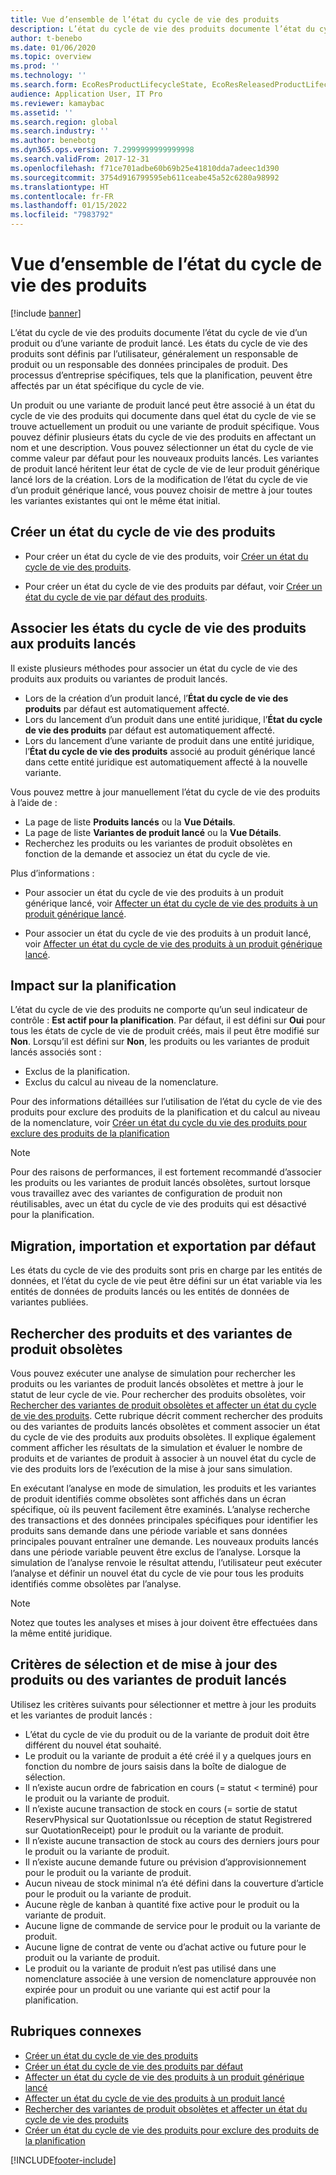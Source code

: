 ```yaml
---
title: Vue d’ensemble de l’état du cycle de vie des produits
description: L’état du cycle de vie des produits documente l’état du cycle de vie d’un produit ou d’une variante de produit lancé.
author: t-benebo
ms.date: 01/06/2020
ms.topic: overview
ms.prod: ''
ms.technology: ''
ms.search.form: EcoResProductLifecycleState, EcoResReleasedProductLifecycleStateChanges
audience: Application User, IT Pro
ms.reviewer: kamaybac
ms.assetid: ''
ms.search.region: global
ms.search.industry: ''
ms.author: benebotg
ms.dyn365.ops.version: 7.2999999999999998
ms.search.validFrom: 2017-12-31
ms.openlocfilehash: f71ce701adbe60b69b25e41810dda7adeec1d390
ms.sourcegitcommit: 3754d916799595eb611ceabe45a52c6280a98992
ms.translationtype: HT
ms.contentlocale: fr-FR
ms.lasthandoff: 01/15/2022
ms.locfileid: "7983792"
---
```

# <a name="product-lifecycle-state-overview"></a>Vue d’ensemble de l’état du cycle de vie des produits

[!include [banner](../includes/banner.md)]

L’état du cycle de vie des produits documente l’état du cycle de vie d’un produit ou d’une variante de produit lancé. Les états du cycle de vie des produits sont définis par l’utilisateur, généralement un responsable de produit ou un responsable des données principales de produit. Des processus d’entreprise spécifiques, tels que la planification, peuvent être affectés par un état spécifique du cycle de vie.

Un produit ou une variante de produit lancé peut être associé à un état du cycle de vie des produits qui documente dans quel état du cycle de vie se trouve actuellement un produit ou une variante de produit spécifique. Vous pouvez définir plusieurs états du cycle de vie des produits en affectant un nom et une description. Vous pouvez sélectionner un état du cycle de vie comme valeur par défaut pour les nouveaux produits lancés. Les variantes de produit lancé héritent leur état de cycle de vie de leur produit générique lancé lors de la création. Lors de la modification de l’état du cycle de vie d’un produit générique lancé, vous pouvez choisir de mettre à jour toutes les variantes existantes qui ont le même état initial.  

## <a name="create-a-new-product-lifecycle-state"></a>Créer un état du cycle de vie des produits

- Pour créer un état du cycle de vie des produits, voir [Créer un état du cycle de vie des produits](tasks/new-product-lifecycle-state.md).

- Pour créer un état du cycle de vie des produits par défaut, voir [Créer un état du cycle de vie par défaut des produits](tasks/default-product-lifecycle-state.md).

## <a name="associate-product-lifecycle-states-to-released-products"></a>Associer les états du cycle de vie des produits aux produits lancés  

Il existe plusieurs méthodes pour associer un état du cycle de vie des produits aux produits ou variantes de produit lancés.

- Lors de la création d’un produit lancé, l’**État du cycle de vie des produits** par défaut est automatiquement affecté.
- Lors du lancement d’un produit dans une entité juridique, l’**État du cycle de vie des produits** par défaut est automatiquement affecté.
- Lors du lancement d’une variante de produit dans une entité juridique, l’**État du cycle de vie des produits** associé au produit générique lancé dans cette entité juridique est automatiquement affecté à la nouvelle variante.

Vous pouvez mettre à jour manuellement l’état du cycle de vie des produits à l’aide de :

- La page de liste **Produits lancés** ou la **Vue Détails**.
- La page de liste **Variantes de produit lancé** ou la **Vue Détails**.
- Recherchez les produits ou les variantes de produit obsolètes en fonction de la demande et associez un état du cycle de vie.  

Plus d’informations :

- Pour associer un état du cycle de vie des produits à un produit générique lancé, voir [Affecter un état du cycle de vie des produits à un produit générique lancé](tasks/product-lifecycle-state-released-product-master.md).

- Pour associer un état du cycle de vie des produits à un produit lancé, voir [Affecter un état du cycle de vie des produits à un produit générique lancé](tasks/product-lifecycle-state-released-product.md).

## <a name="impact-on-master-planning"></a>Impact sur la planification

L’état du cycle de vie des produits ne comporte qu’un seul indicateur de contrôle : **Est actif pour la planification**. Par défaut, il est défini sur **Oui** pour tous les états de cycle de vie de produit créés, mais il peut être modifié sur **Non**. Lorsqu’il est défini sur **Non**, les produits ou les variantes de produit lancés associés sont :

- Exclus de la planification.
- Exclus du calcul au niveau de la nomenclature.

Pour des informations détaillées sur l’utilisation de l’état du cycle de vie des produits pour exclure des produits de la planification et du calcul au niveau de la nomenclature, voir [Créer un état du cycle du vie des produits pour exclure des produits de la planification](tasks/exclude-products-master-planning.md)

> [!NOTE]
> Pour des raisons de performances, il est fortement recommandé d’associer les produits ou les variantes de produit lancés obsolètes, surtout lorsque vous travaillez avec des variantes de configuration de produit non réutilisables, avec un état du cycle de vie des produits qui est désactivé pour la planification.  

## <a name="default-migration-import-and-export"></a>Migration, importation et exportation par défaut

Les états du cycle de vie des produits sont pris en charge par les entités de données, et l’état du cycle de vie peut être défini sur un état variable via les entités de données de produits lancés ou les entités de données de variantes publiées.

## <a name="find-obsolete-products-and-products-variants"></a>Rechercher des produits et des variantes de produit obsolètes

Vous pouvez exécuter une analyse de simulation pour rechercher les produits ou les variantes de produit lancés obsolètes et mettre à jour le statut de leur cycle de vie. Pour rechercher des produits obsolètes, voir [Rechercher des variantes de produit obsolètes et affecter un état du cycle de vie des produits](tasks/obsolete-product-variants.md). Cette rubrique décrit comment rechercher des produits ou des variantes de produits lancés obsolètes et comment associer un état du cycle de vie des produits aux produits obsolètes. Il explique également comment afficher les résultats de la simulation et évaluer le nombre de produits et de variantes de produit à associer à un nouvel état du cycle de vie des produits lors de l’exécution de la mise à jour sans simulation.  

En exécutant l’analyse en mode de simulation, les produits et les variantes de produit identifiés comme obsolètes sont affichés dans un écran spécifique, où ils peuvent facilement être examinés. L’analyse recherche des transactions et des données principales spécifiques pour identifier les produits sans demande dans une période variable et sans données principales pouvant entraîner une demande. Les nouveaux produits lancés dans une période variable peuvent être exclus de l’analyse. Lorsque la simulation de l’analyse renvoie le résultat attendu, l’utilisateur peut exécuter l’analyse et définir un nouvel état du cycle de vie pour tous les produits identifiés comme obsolètes par l’analyse.  

> [!NOTE]
> Notez que toutes les analyses et mises à jour doivent être effectuées dans la même entité juridique.  

## <a name="criteria-to-select-and-update-released-products-or-product-variants"></a>Critères de sélection et de mise à jour des produits ou des variantes de produit lancés

Utilisez les critères suivants pour sélectionner et mettre à jour les produits et les variantes de produit lancés :

- L’état du cycle de vie du produit ou de la variante de produit doit être différent du nouvel état souhaité.
- Le produit ou la variante de produit a été créé il y a quelques jours en fonction du nombre de jours saisis dans la boîte de dialogue de sélection.
- Il n’existe aucun ordre de fabrication en cours (= statut < terminé) pour le produit ou la variante de produit.
- Il n’existe aucune transaction de stock en cours (= sortie de statut ReservPhysical sur QuotationIssue ou réception de statut Registrered sur QuotationReceipt) pour le produit ou la variante de produit.
- Il n’existe aucune transaction de stock au cours des derniers jours pour le produit ou la variante de produit.
- Il n’existe aucune demande future ou prévision d’approvisionnement pour le produit ou la variante de produit.  
- Aucun niveau de stock minimal n’a été défini dans la couverture d’article pour le produit ou la variante de produit.
- Aucune règle de kanban à quantité fixe active pour le produit ou la variante de produit.  
- Aucune ligne de commande de service pour le produit ou la variante de produit.
- Aucune ligne de contrat de vente ou d’achat active ou future pour le produit ou la variante de produit.
- Le produit ou la variante de produit n’est pas utilisé dans une nomenclature associée à une version de nomenclature approuvée non expirée pour un produit ou une variante qui est actif pour la planification.

## <a name="related-topics"></a>Rubriques connexes

- [Créer un état du cycle de vie des produits](tasks/new-product-lifecycle-state.md)
- [Créer un état du cycle de vie des produits par défaut](tasks/default-product-lifecycle-state.md)
- [Affecter un état du cycle de vie des produits à un produit générique lancé](tasks/product-lifecycle-state-released-product-master.md)
- [Affecter un état du cycle de vie des produits à un produit lancé](tasks/product-lifecycle-state-released-product.md)
- [Rechercher des variantes de produit obsolètes et affecter un état du cycle de vie des produits](tasks/obsolete-product-variants.md)
- [Créer un état du cycle de vie des produits pour exclure des produits de la planification](tasks/exclude-products-master-planning.md)


[!INCLUDE[footer-include](../../includes/footer-banner.md)]